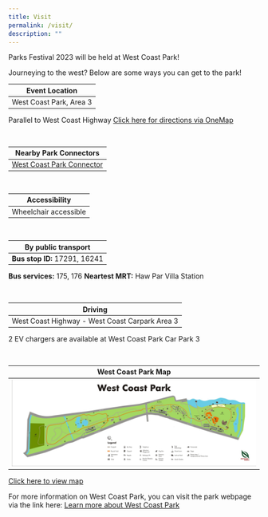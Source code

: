 ```yaml
---
title: Visit
permalink: /visit/
description: ""
---
```

Parks Festival 2023 will be held at West Coast Park!

Journeying to the west? Below are some ways you can get to the park!


| Event Location |  
| -------- |
| West Coast Park, Area 3
Parallel to West Coast Highway
[Click here for directions via OneMap](https://www.onemap.gov.sg/v2/?lat=1.296153293668301&amp;lng=103.7629999530119)

<br>

| Nearby Park Connectors |  
| -------- | 
| [West Coast Park Connector](https://www.nparks.gov.sg/gardens-parks-and-nature/park-connector-network/west-coast-pc)

<br>

| Accessibility |  
| -------- | 
| Wheelchair accessible

<br>

| By public transport  |  
| -------- | 
| **Bus stop ID:** 17291, 16241
**Bus services:** 175, 176
**Neartest MRT:** Haw Par Villa Station  

<br>
	
| Driving |  
| -------- | 
| West Coast Highway - West Coast Carpark Area 3
2 EV chargers are available at West Coast Park Car Park 3

<br>	

| West Coast Park Map |  
| -------- | 
|![West Coast Park map](/images/wcp%20map.jfif)
[Click here to view map](https://www.nparks.gov.sg/-/media/nparks-real-content/gardens-parks-and-nature/parks-and-nature-reserve/west-coast-park/west-coast-park-map.ashx)


For more information on West Coast Park, you can visit the park webpage via the link here: [Learn more about West Coast Park](https://www.nparks.gov.sg/gardens-parks-and-nature/parks-and-nature-reserves/west-coast-park)